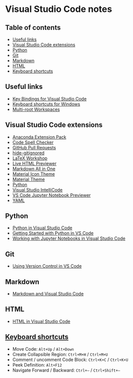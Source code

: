 # Visual Studio Code notes <!-- omit in toc -->

## Table of contents <!-- omit in toc -->

- [Useful links](#useful-links)
- [Visual Studio Code extensions](#visual-studio-code-extensions)
- [Python](#python)
- [Git](#git)
- [Markdown](#markdown)
- [HTML](#html)
- [Keyboard shortcuts](#keyboard-shortcuts)

## Useful links 

* [Key Bindings for Visual Studio Code](https://code.visualstudio.com/docs/getstarted/keybindings)
* [Keyboard shortcuts for Windows](https://code.visualstudio.com/shortcuts/keyboard-shortcuts-windows.pdf)
* [Multi-root Workspaces](https://code.visualstudio.com/docs/editor/multi-root-workspaces)

## Visual Studio Code extensions

* [Anaconda Extension Pack](https://marketplace.visualstudio.com/items?itemName=ms-python.anaconda-extension-pack)
* [Code Spell Checker](https://marketplace.visualstudio.com/items?itemName=streetsidesoftware.code-spell-checker)
* [GitHub Pull Requests](https://marketplace.visualstudio.com/items?itemName=GitHub.vscode-pull-request-github)
* [hide-gitignored](https://marketplace.visualstudio.com/items?itemName=npxms.hide-gitignored)
* [LaTeX Workshop](https://marketplace.visualstudio.com/items?itemName=James-Yu.latex-workshop)
* [Live HTML Previewer](https://marketplace.visualstudio.com/items?itemName=hdg.live-html-previewer)
* [Markdown All in One](https://marketplace.visualstudio.com/itemdetails?itemName=yzhang.markdown-all-in-one)
* [Material Icon Theme](https://marketplace.visualstudio.com/items?itemName=PKief.material-icon-theme)
* [Material Theme](https://marketplace.visualstudio.com/items?itemName=Equinusocio.vsc-material-theme)
* [Python](https://marketplace.visualstudio.com/items?itemName=ms-python.python)
* [Visual Studio IntelliCode](https://marketplace.visualstudio.com/items?itemName=VisualStudioExptTeam.vscodeintellicode)
* [VS Code Jupyter Notebook Previewer](https://marketplace.visualstudio.com/items?itemName=jithurjacob.nbpreviewer)
* [YAML](https://marketplace.visualstudio.com/itemdetails?itemName=redhat.vscode-yaml)

## Python

* [Python in Visual Studio Code](https://code.visualstudio.com/docs/languages/python#_install-python-and-the-python-extension)
* [Getting Started with Python in VS Code](https://code.visualstudio.com/docs/python/python-tutorial)
* [Working with Jupyter Notebooks in Visual Studio Code](https://code.visualstudio.com/docs/python/jupyter-support)

## Git

* [Using Version Control in VS Code](https://code.visualstudio.com/Docs/editor/versioncontrol)

## Markdown

* [Markdown and Visual Studio Code](https://code.visualstudio.com/docs/languages/markdown)

## HTML

* [HTML in Visual Studio Code](https://code.visualstudio.com/docs/languages/html)

## [Keyboard shortcuts](https://vslive.com/Blogs/News-and-Tips/2015/04/5-VS-Keyboard-Shortcuts.aspx)

* Move Code: `Alt+Up` / `Alt+Down`
* Create Collapsible Region: `Ctrl+M+H` / `Ctrl+M+U`
* Comment / uncomment Code Block: `Ctrl+K+C` / `Ctrl+K+U`
* Peek Definition: `Alt+F12`
* Navigate Forward / Backward: `Ctrl+–` / `Ctrl+Shift+–` 